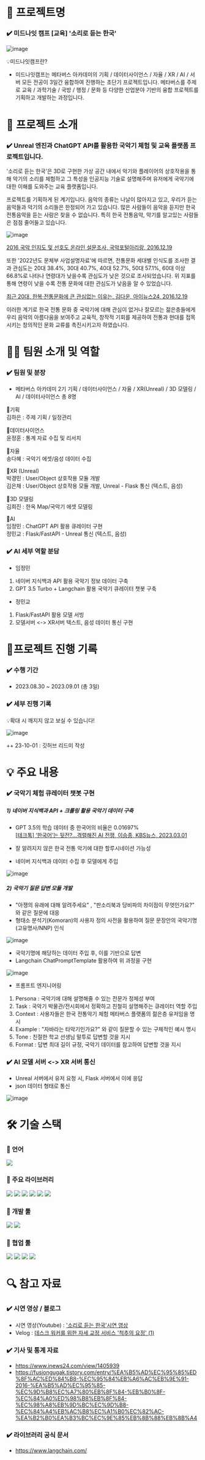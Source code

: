 # 📖 프로젝트명 

### ✔️ 미드나잇 캠프 [교육] '소리로 듣는 한국'

![image](https://github.com/min731/META_MIDNIGHTS_PJT/assets/115389344/4e24efd5-35ed-4da2-b9fb-09f32911b03f)


💡미드나잇캠프란?<br>
- 미드나잇캠프는 메타버스 아카데미의 기획 / 데이터사이언스 / 자율 / XR / AI / 서버  모든 전공이 3일간 융합하여 진행하는 초단기 프로젝트입니다. 메타버스를 주제로 교육 / 과학기술 / 국방 / 행정 / 문화 등 다양한 산업분야 기반의 융합 프로젝트를 기획하고 개발하는 과정입니다. 

# 📃 프로젝트 소개

### ✔️ Unreal 엔진과 ChatGPT API를 활용한 국악기 체험 및 교육 플랫폼 프로젝트입니다. 

'소리로 듣는 한국'은 3D로 구현한 가상 공간 내에서 악기와 플레이어의 상호작용을 통해 악기의 소리를 체험하고 그 특성을 인공지능 기술로 설명해주며 유저에게 국악기에 대한 이해를 도와주는 교육 플랫폼입니다.

프로젝트를 기획하게 된 계기입니다. 음악의 종류는 나날이 많아지고 있고, 우리가 듣는 음악들과 악기의 소리들은 한정되어 가고 있습니다. 많은 사람들이 음악을 듣지만 한국 전통음악을 듣는 사람은 찾을 수 없습니다. 특히 한국 전통음악, 악기를 알고있는 사람들은 점점 줄어들고 있습니다.

![image](https://github.com/min731/META_MIDNIGHTS_PJT/assets/115389344/3747a697-e956-4ee5-ac34-a206b0a780e9)

[2016 국악 인지도 및 선호도 온라인 설문조사, 국악포털아리랑, 2016.12.19](https://fusiongugak.tistory.com/entry/%EA%B5%AD%EC%95%85%ED%8F%AC%ED%84%B8-%EC%95%84%EB%A6%AC%EB%9E%91-2016-%EA%B5%AD%EC%95%85-%EC%9D%B8%EC%A7%80%EB%8F%84-%EB%B0%8F-%EC%84%A0%ED%98%B8%EB%8F%84-%EC%98%A8%EB%9D%BC%EC%9D%B8-%EC%84%A4%EB%AC%B8%EC%A1%B0%EC%82%AC-%EA%B2%B0%EA%B3%BC%EC%9E%85%EB%8B%88%EB%8B%A4)<br>

또한 '2022년도 문체부 사업설명자료'에 따르면, 전통문화 세대별 인식도를 조사한 결과 관심도는 20대 38.4%, 30대 40.7%, 40대 52.7%, 50대 57.1%, 60대 이상 66.8%로 나타나 연령대가 낮을수록 관심도가 낮은 것으로 조사되었습니다. 위 지표를 통해 연령이 낮을 수록 전통 문화에 대한 관심도가 낮음을 알 수 있었습니다.

[최근 20대, 한복·전통문화에 큰 관심없는 이유는, 김다운, 아이뉴스24, 2016.12.19](https://www.inews24.com/view/1405939)<br>

이러한 계기로 한국 전통 문화 중 국악기에 대해 관심이 없거나 잘모르는 젊은층들에게 우리 음악의 아름다움을 보여주고 교육적, 창작적 기회를 제공하여 전통과 현대를 접목시키는 창의적인 문화 교류를 촉진시키고자 하였습니다.

# 👩‍🔧 팀원 소개 및 역할

### ✔️ 팀원 및 분장
- 메타버스 아카데미 2기 기획 / 데이터사이언스 / 자율 / XR(Unreal) / 3D 모델링 / AI / 데이터사이언스 총 8명
  
🔹기획<br>
김하은 : 주제 기획 / 일정관리

🔹데이터사이언스<br>
윤정훈 : 통계 자료 수집 및 리서치

🔹자율<br>
송다혜 : 국악기 에셋/음성 데이터 수집

🔹XR (Unreal)<br>
박경민 : User/Object 상호작용 모듈 개발<br>
김은채 : User/Object 상호작용 모듈 개발, Unreal - Flask 통신 (텍스트, 음성) 

🔹3D 모델링<br>
김희진 : 한옥 Map/국악기 에셋 모델링

🔹AI<br>
임정민 : ChatGPT API 활용 큐레이터 구현<br>
정민교 : Flask/FastAPI - Unreal 통신 (텍스트, 음성)

### ✔️ AI 세부 역할 분담

- 임정민
1) 네이버 지식백과 API 활용 국악기 정보 데이터 구축
2) GPT 3.5 Turbo + Langchain 활용 국악기 큐레이터 챗봇 구축

- 정민교
1) Flask/FastAPI 활용 모델 서빙
2) 모델서버 <-> XR서버 텍스트, 음성 데이터 통신 구현

# 📅프로젝트 진행 기록

### ✔️ 수행 기간
- 2023.08.30 ~ 2023.09.01 (총 3일)

### ✔️ 세부 진행 기록

💡확대 시 깨지지 않고 보실 수 있습니다!

![image](https://github.com/min731/META_MIDNIGHTS_PJT/assets/115389344/b379325e-ec4b-405d-95d9-fd09da1aae1c)

++ 23-10-01 : 깃허브 리드미 작성

# 💡 주요 내용

### ✔️ 국악기 체험 큐레이터 챗봇 구현

##### 1) 네이버 지식백과 API + 크롤링 활용 국악기 데이터 구축

- GPT 3.5의 학습 데이터 중 한국어의 비율은 0.01697%<br>
[[테크톡] ‘한국어’는 뒷전?…격렬해진 AI 전쟁, 이승종, KBS뉴스, 2023.03.01](https://news.kbs.co.kr/news/pc/view/view.do?ncd=7616144)<br>

- 잘 알려지지 않은 한국 전통 악기에 대한 할루시네이션 가능성
- 네이버 지식백과 데이터 수집 후 모델에게 주입

![image](https://github.com/min731/META_MIDNIGHTS_PJT/assets/115389344/2bace35c-a6d6-4289-8f78-4faee1f6b4cb)

##### 2) 국악기 질문 답변 모듈 개발

- "아쟁의 유래에 대해 알려주세요" , "판소리북과 당비파의 차이점이 무엇인가요?" 와 같은 질문에 대응
- 형태소 분석기(Komoran)의 사용자 정의 사전을 활용하여 질문 문장안의 국악기명(고유명사/NNP) 인식

![image](https://github.com/min731/META_MIDNIGHTS_PJT/assets/115389344/56faea0e-4247-4564-bd55-9c040e616b36)

- 국악기명에 해당하는 데이터 주입 후, 이를 기반으로 답변
- Langchain ChatPromptTemplate 활용하여 위 과정을 구현

![image](https://github.com/min731/META_MIDNIGHTS_PJT/assets/115389344/48da895f-7cf2-4a60-ab8d-257344c43799)

- 프롬프트 엔지니어링
1) Persona : 국악기에 대해 설명해줄 수 있는 전문가 정체성 부여
2) Task : 국악기 박물관/전시회에서 정확하고 친철히 설명해주는 큐레이터 역할 주입
3) Context : 사용자들은 한국 전통악기 체험 메타버스 플랫폼의 젊은층 유저임을 명시
4) Example : "자바라는 타악기인가요?" 와 같이 질문할 수 있는 구체적인 예시 명시
5) Tone : 친절한 학교 선생님 말투로 답변할 것을 지시
6) Format : 답변 최대 길이 규정, 국악기 데이터를 참고하여 답변할 것을 지시

### ✔️ AI 모델 서버 <-> XR 서버 통신

- Unreal 서버에서 유저 요청 시, Flask 서버에서 이에 응답
- json 데이터 형태로 통신

![image](https://github.com/min731/META_MIDNIGHTS_PJT/assets/115389344/b05d9b14-279b-4998-be3a-d4421759be72)

# 🛠 기술 스택

### 🔹 언어
<img src="https://img.shields.io/badge/python-3776AB?style=for-the-badge&logo=python&logoColor=white">

### 🔹 주요 라이브러리
<img src="https://img.shields.io/badge/beautifulsoup4-408294?style=for-the-badge&logo=beautifulsoup4&logoColor=white"> <img src="https://img.shields.io/badge/openai-412991?style=for-the-badge&logo=openai&logoColor=white">  <img src="https://img.shields.io/badge/langchain-EC1C24?style=for-the-badge&logo=langchain&logoColor=white"> <img src="https://img.shields.io/badge/konlpy-2C5BB4?style=for-the-badge&logo=konlpy&logoColor=white"> <img src="https://img.shields.io/badge/flask-000000?style=for-the-badge&logo=flask&logoColor=white"> <img src="https://img.shields.io/badge/fastapi-009688?style=for-the-badge&logo=fastapi&logoColor=white">

### 🔹 개발 툴
<img src="https://img.shields.io/badge/VS code-2F80ED?style=for-the-badge&logo=VS code&logoColor=white"> <img src="https://img.shields.io/badge/pycharm-000000?style=for-the-badge&logo=pycharm&logoColor=white">

### 🔹 협업 툴
<img src="https://img.shields.io/badge/google docs-4285F4?style=for-the-badge&logo=google docs&logoColor=white"> <img src="https://img.shields.io/badge/google slides-FBBC04?style=for-the-badge&logo=google slides&logoColor=white"> <img src="https://img.shields.io/badge/google drive-4285F4?style=for-the-badge&logo=google drive&logoColor=white"> <img src="https://img.shields.io/badge/Github-181717?style=for-the-badge&logo=Github&logoColor=white"> 

# 🔍 참고 자료

### ✔️ 시연 영상 / 블로그
- 시연 영상(Youtube) : ['소리로 듣는 한국'시연 영상](https://www.youtube.com/watch?v=mKGBNPpbqKU&list=PLml1GH62sPF-tPUg7xatqjC3xG2bXmjgv&index=3&ab_channel=%EC%9E%84%EC%A0%95%EB%AF%BC)
- Velog : [데스크 워커를 위한 자세 교정 서비스 '척추의 요정' (1)](https://velog.io/@min0731/%EB%8D%B0%EC%8A%A4%ED%81%AC-%EC%9B%8C%EC%BB%A4%EB%A5%BC-%EC%9C%84%ED%95%9C-%EC%9E%90%EC%84%B8-%EA%B5%90%EC%A0%95-%EC%84%9C%EB%B9%84%EC%8A%A4-%EC%B2%99%EC%B6%94%EC%9D%98-%EC%9A%94%EC%A0%95-1)
  
### ✔️ 기사 및 통계 자료

- https://www.inews24.com/view/1405939
- https://fusiongugak.tistory.com/entry/%EA%B5%AD%EC%95%85%ED%8F%AC%ED%84%B8-%EC%95%84%EB%A6%AC%EB%9E%91-2016-%EA%B5%AD%EC%95%85-%EC%9D%B8%EC%A7%80%EB%8F%84-%EB%B0%8F-%EC%84%A0%ED%98%B8%EB%8F%84-%EC%98%A8%EB%9D%BC%EC%9D%B8-%EC%84%A4%EB%AC%B8%EC%A1%B0%EC%82%AC-%EA%B2%B0%EA%B3%BC%EC%9E%85%EB%8B%88%EB%8B%A4

### ✔️ 라이브러리 공식 문서

- https://www.langchain.com/
